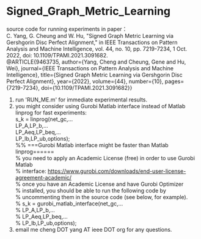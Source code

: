 # Signed_Graph_Metric_Learning
 source code for running experiments in paper：\
 C. Yang, G. Cheung and W. Hu, "Signed Graph Metric Learning via Gershgorin Disc Perfect Alignment," in IEEE Transactions on Pattern Analysis and Machine Intelligence, vol. 44, no. 10, pp. 7219-7234, 1 Oct. 2022, doi: 10.1109/TPAMI.2021.3091682.\
@ARTICLE{9463735,
  author={Yang, Cheng and Cheung, Gene and Hu, Wei},
  journal={IEEE Transactions on Pattern Analysis and Machine Intelligence}, 
  title={Signed Graph Metric Learning via Gershgorin Disc Perfect Alignment}, 
  year={2022},
  volume={44},
  number={10},
  pages={7219-7234},
  doi={10.1109/TPAMI.2021.3091682}}
  
1. run 'RUN_ME.m' for immediate experimental results.
2. you might consider using Gurobi Matlab interface instead of Matlab linprog for fast experiments:\
   s_k = linprog(net_gc,...\
        LP_A,LP_b,...\
        LP_Aeq,LP_beq,...\
        LP_lb,LP_ub,options);\
    %% ===Gurobi Matlab interface might be faster than Matlab linprog======\
    % you need to apply an Academic License (free) in order to use Gurobi Matlab\
    % interface: https://www.gurobi.com/downloads/end-user-license-agreement-academic/ \
    % once you have an Academic License and have Gurobi Optimizer\
    % installed, you should be able to run the following code by\
    % uncommenting them in the source code (see below, for example).\
    % s_k = gurobi_matlab_interface(net_gc,...\
    % LP_A,LP_b,...\
    % LP_Aeq,LP_beq,...\
    % LP_lb,LP_ub,options);
3. email me cheng DOT yang AT ieee DOT org for any questions.
